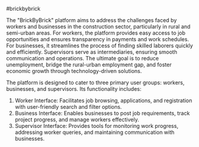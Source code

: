 #brickbybrick

The "BrickByBrick" platform aims to address the challenges faced by workers and businesses in the construction sector, particularly in rural and semi-urban areas. 
For workers, the platform provides easy access to job opportunities and ensures transparency in payments and work schedules. 
For businesses, it streamlines the process of finding skilled laborers quickly and efficiently. 
Supervisors serve as intermediaries, ensuring smooth communication and operations.
The ultimate goal is to reduce unemployment, bridge the rural-urban employment gap, and foster economic growth through technology-driven solutions.

The platform is designed to cater to three primary user groups: workers, businesses, and supervisors. Its functionality includes:

1. Worker Interface: Facilitates job browsing, applications, and registration with user-friendly search and filter options.
2. Business Interface: Enables businesses to post job requirements, track project progress, and manage workers effectively.
3. Supervisor Interface: Provides tools for monitoring work progress, addressing worker queries, and maintaining communication with businesses.
